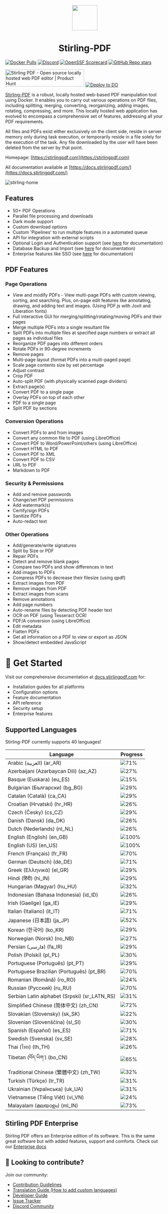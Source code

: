 <p align="center"><img src="https://raw.githubusercontent.com/Stirling-Tools/Stirling-PDF/main/docs/stirling.png" width="80"></p>
<h1 align="center">Stirling-PDF</h1>

[![Docker Pulls](https://img.shields.io/docker/pulls/frooodle/s-pdf)](https://hub.docker.com/r/frooodle/s-pdf)
[![Discord](https://img.shields.io/discord/1068636748814483718?label=Discord)](https://discord.gg/HYmhKj45pU)
[![OpenSSF Scorecard](https://api.scorecard.dev/projects/github.com/Stirling-Tools/Stirling-PDF/badge)](https://scorecard.dev/viewer/?uri=github.com/Stirling-Tools/Stirling-PDF)
[![GitHub Repo stars](https://img.shields.io/github/stars/stirling-tools/stirling-pdf?style=social)](https://github.com/Stirling-Tools/stirling-pdf)

<a href="https://www.producthunt.com/posts/stirling-pdf?embed=true&utm_source=badge-featured&utm_medium=badge&utm_souce=badge-stirling&#0045;pdf" target="_blank"><img src="https://api.producthunt.com/widgets/embed-image/v1/featured.svg?post_id=641239&theme=light" alt="Stirling&#0032;PDF - Open&#0032;source&#0032;locally&#0032;hosted&#0032;web&#0032;PDF&#0032;editor | Product Hunt" style="width: 250px; height: 54px;" width="250" height="54" /></a>
[![Deploy to DO](https://www.deploytodo.com/do-btn-blue.svg)](https://cloud.digitalocean.com/apps/new?repo=https://github.com/Stirling-Tools/Stirling-PDF/tree/digitalOcean&refcode=c3210994b1af)

[Stirling-PDF](https://www.stirlingpdf.com) is a robust, locally hosted web-based PDF manipulation tool using Docker. It enables you to carry out various operations on PDF files, including splitting, merging, converting, reorganizing, adding images, rotating, compressing, and more. This locally hosted web application has evolved to encompass a comprehensive set of features, addressing all your PDF requirements.

All files and PDFs exist either exclusively on the client side, reside in server memory only during task execution, or temporarily reside in a file solely for the execution of the task. Any file downloaded by the user will have been deleted from the server by that point.

Homepage: [https://stirlingpdf.com](https://stirlingpdf.com)

All documentation available at [https://docs.stirlingpdf.com/](https://docs.stirlingpdf.com/)

![stirling-home](images/stirling-home.jpg)

## Features

- 50+ PDF Operations
- Parallel file processing and downloads
- Dark mode support
- Custom download options
- Custom 'Pipelines' to run multiple features in a automated queue
- API for integration with external scripts
- Optional Login and Authentication support (see [here](https://docs.stirlingpdf.com/Advanced%20Configuration/System%20and%20Security) for documentation)
- Database Backup and Import (see [here](https://docs.stirlingpdf.com/Advanced%20Configuration/DATABASE) for documentation)
- Enterprise features like SSO (see [here](https://docs.stirlingpdf.com/Advanced%20Configuration/Single%20Sign-On%20Configuration) for documentation)

## PDF Features

### Page Operations

- View and modify PDFs - View multi-page PDFs with custom viewing, sorting, and searching. Plus, on-page edit features like annotating, drawing, and adding text and images. (Using PDF.js with Joxit and Liberation fonts)
- Full interactive GUI for merging/splitting/rotating/moving PDFs and their pages
- Merge multiple PDFs into a single resultant file
- Split PDFs into multiple files at specified page numbers or extract all pages as individual files
- Reorganize PDF pages into different orders
- Rotate PDFs in 90-degree increments
- Remove pages
- Multi-page layout (format PDFs into a multi-paged page)
- Scale page contents size by set percentage
- Adjust contrast
- Crop PDF
- Auto-split PDF (with physically scanned page dividers)
- Extract page(s)
- Convert PDF to a single page
- Overlay PDFs on top of each other
- PDF to a single page
- Split PDF by sections

### Conversion Operations

- Convert PDFs to and from images
- Convert any common file to PDF (using LibreOffice)
- Convert PDF to Word/PowerPoint/others (using LibreOffice)
- Convert HTML to PDF
- Convert PDF to XML
- Convert PDF to CSV
- URL to PDF
- Markdown to PDF

### Security & Permissions

- Add and remove passwords
- Change/set PDF permissions
- Add watermark(s)
- Certify/sign PDFs
- Sanitize PDFs
- Auto-redact text

### Other Operations

- Add/generate/write signatures
- Split by Size or PDF
- Repair PDFs
- Detect and remove blank pages
- Compare two PDFs and show differences in text
- Add images to PDFs
- Compress PDFs to decrease their filesize (using qpdf)
- Extract images from PDF
- Remove images from PDF
- Extract images from scans
- Remove annotations
- Add page numbers
- Auto-rename files by detecting PDF header text
- OCR on PDF (using Tesseract OCR)
- PDF/A conversion (using LibreOffice)
- Edit metadata
- Flatten PDFs
- Get all information on a PDF to view or export as JSON
- Show/detect embedded JavaScript



# 📖 Get Started

Visit our comprehensive documentation at [docs.stirlingpdf.com](https://docs.stirlingpdf.com) for:

- Installation guides for all platforms
- Configuration options
- Feature documentation
- API reference
- Security setup
- Enterprise features


## Supported Languages

Stirling-PDF currently supports 40 languages!

| Language                                     | Progress                               |
| -------------------------------------------- | -------------------------------------- |
| Arabic (العربية) (ar_AR)                        | ![71%](https://geps.dev/progress/71)   |
| Azerbaijani (Azərbaycan Dili) (az_AZ)        | ![27%](https://geps.dev/progress/27)   |
| Basque (Euskara) (eu_ES)                     | ![15%](https://geps.dev/progress/15)   |
| Bulgarian (Български) (bg_BG)                | ![29%](https://geps.dev/progress/29)   |
| Catalan (Català) (ca_CA)                     | ![29%](https://geps.dev/progress/29)   |
| Croatian (Hrvatski) (hr_HR)                  | ![26%](https://geps.dev/progress/26)   |
| Czech (Česky) (cs_CZ)                        | ![29%](https://geps.dev/progress/29)   |
| Danish (Dansk) (da_DK)                       | ![26%](https://geps.dev/progress/26)   |
| Dutch (Nederlands) (nl_NL)                   | ![26%](https://geps.dev/progress/26)   |
| English (English) (en_GB)                    | ![100%](https://geps.dev/progress/100) |
| English (US) (en_US)                         | ![100%](https://geps.dev/progress/100) |
| French (Français) (fr_FR)                    | ![70%](https://geps.dev/progress/70)   |
| German (Deutsch) (de_DE)                     | ![71%](https://geps.dev/progress/71)   |
| Greek (Ελληνικά) (el_GR)                     | ![29%](https://geps.dev/progress/29)   |
| Hindi (हिंदी) (hi_IN)                          | ![29%](https://geps.dev/progress/29)   |
| Hungarian (Magyar) (hu_HU)                   | ![32%](https://geps.dev/progress/32)   |
| Indonesian (Bahasa Indonesia) (id_ID)        | ![26%](https://geps.dev/progress/26)   |
| Irish (Gaeilge) (ga_IE)                      | ![29%](https://geps.dev/progress/29)   |
| Italian (Italiano) (it_IT)                   | ![71%](https://geps.dev/progress/71)   |
| Japanese (日本語) (ja_JP)                    | ![52%](https://geps.dev/progress/52)   |
| Korean (한국어) (ko_KR)                      | ![29%](https://geps.dev/progress/29)   |
| Norwegian (Norsk) (no_NB)                    | ![27%](https://geps.dev/progress/27)   |
| Persian (فارسی) (fa_IR)                      | ![29%](https://geps.dev/progress/29)   |
| Polish (Polski) (pl_PL)                      | ![30%](https://geps.dev/progress/30)   |
| Portuguese (Português) (pt_PT)               | ![29%](https://geps.dev/progress/29)   |
| Portuguese Brazilian (Português) (pt_BR)     | ![70%](https://geps.dev/progress/70)   |
| Romanian (Română) (ro_RO)                    | ![24%](https://geps.dev/progress/24)   |
| Russian (Русский) (ru_RU)                    | ![70%](https://geps.dev/progress/70)   |
| Serbian Latin alphabet (Srpski) (sr_LATN_RS) | ![31%](https://geps.dev/progress/31)   |
| Simplified Chinese (简体中文) (zh_CN)         | ![72%](https://geps.dev/progress/72)   |
| Slovakian (Slovensky) (sk_SK)                | ![22%](https://geps.dev/progress/22)   |
| Slovenian (Slovenščina) (sl_SI)              | ![30%](https://geps.dev/progress/30)   |
| Spanish (Español) (es_ES)                    | ![71%](https://geps.dev/progress/71)   |
| Swedish (Svenska) (sv_SE)                    | ![28%](https://geps.dev/progress/28)   |
| Thai (ไทย) (th_TH)                           | ![26%](https://geps.dev/progress/26)   |
| Tibetan (བོད་ཡིག་) (bo_CN)                     | ![65%](https://geps.dev/progress/65) |
| Traditional Chinese (繁體中文) (zh_TW)        | ![32%](https://geps.dev/progress/32)   |
| Turkish (Türkçe) (tr_TR)                     | ![31%](https://geps.dev/progress/31)   |
| Ukrainian (Українська) (uk_UA)               | ![31%](https://geps.dev/progress/31)   |
| Vietnamese (Tiếng Việt) (vi_VN)              | ![24%](https://geps.dev/progress/24)   |
| Malayalam (മലയാളം) (ml_IN)              | ![73%](https://geps.dev/progress/73)   |

## Stirling PDF Enterprise

Stirling PDF offers an Enterprise edition of its software. This is the same great software but with added features, support and comforts.
Check out our [Enterprise docs](https://docs.stirlingpdf.com/Pro)


## 🤝 Looking to contribute?

Join our community:
- [Contribution Guidelines](CONTRIBUTING.md)
- [Translation Guide (How to add custom languages)](devGuide/HowToAddNewLanguage.md)
- [Developer Guide](devGuide/DeveloperGuide.md)
- [Issue Tracker](https://github.com/Stirling-Tools/Stirling-PDF/issues)
- [Discord Community](https://discord.gg/HYmhKj45pU)
